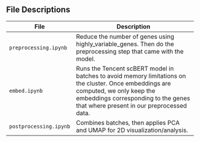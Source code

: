 ## File Descriptions

| File                     | Description |
|--------------------------|-------------|
| `preprocessing.ipynb`    | Reduce the number of genes using highly_variable_genes. Then do the preprocessing step that came with the model. |
| `embed.ipynb`            | Runs the Tencent scBERT model in batches to avoid memory limitations on the cluster. Once embeddings are computed, we only keep the embeddings corresponding to the genes that where present in our preprocessed data.|
| `postprocessing.ipynb`   | Combines batches, then applies PCA and UMAP for 2D visualization/analysis. |